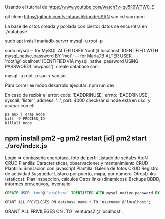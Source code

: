 Usando el tutorial de https://www.youtube.com/watch?v=qJ5R9WTW0_E

git clone https://github.com/venturas55/nodejsSAN san
cd san
npm i


La base de datos creada y poblada con ciertos datos se encuentra en ./database

sudo apt install mariadb-server
mysql -u root -p

sudo mysql
-- for MySQL
ALTER USER 'root'@'localhost' IDENTIFIED WITH mysql_native_password BY 'root';
-- for MariaDB
ALTER USER 'root'@'localhost' IDENTIFIED VIA mysql_native_password USING PASSWORD('newpass');
create database san;

mysql -u root -p san < san.sql



Para correr en modo desarrollo ejecutar:    npm run dev


En caso de recibir el error:
            code: 'EADDRINUSE',
            errno: 'EADDRINUSE',
            syscall: 'listen',
            address: '::',
            port: 4000
checkear si node esta en uso, y acabar con el:

    ps aux | grep node
    kill -9 PROCESS_ID
    killall node



npm install pm2 -g
pm2 restart [id]
pm2 start ./src/index.js
--------------------------
Login => contraseña encriptada, foto de perfil
Listado de señales AtoN
CRUD
Plantilla: Caracteristicas, observaciones y mantenimiento CRUD
Plantilla: Simulacion con javascript
Plantilla: Galeria de fotos CRUD
Registro de actividad
Busqueda: Listado por puerto, mapa, por número.
OtrosLinks (staticos): Plan inspeccion, calculos
Otros links (dinamicos): Backups BBDD, Informes preventivos, Inventario

























```sql
CREATE USER 'foo'@'localhost' IDENTIFIED WITH mysql_native_password BY 'bar';
```



```
GRANT ALL PRIVILEGES ON database_name.* TO 'username'@'localhost';
```

GRANT ALL PRIVILEGES ON *.* TO 'venturas2'@'localhost';
